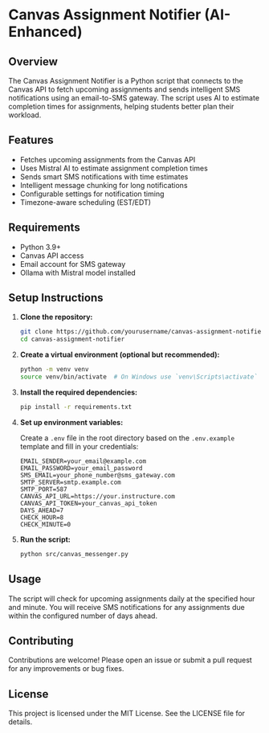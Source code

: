 # Canvas Assignment Notifier (AI-Enhanced)

## Overview

The Canvas Assignment Notifier is a Python script that connects to the Canvas API to fetch upcoming assignments and sends intelligent SMS notifications using an email-to-SMS gateway. The script uses AI to estimate completion times for assignments, helping students better plan their workload.

## Features

- Fetches upcoming assignments from the Canvas API
- Uses Mistral AI to estimate assignment completion times
- Sends smart SMS notifications with time estimates
- Intelligent message chunking for long notifications
- Configurable settings for notification timing
- Timezone-aware scheduling (EST/EDT)

## Requirements

- Python 3.9+
- Canvas API access
- Email account for SMS gateway
- Ollama with Mistral model installed

## Setup Instructions

1. **Clone the repository:**

   ```bash
   git clone https://github.com/yourusername/canvas-assignment-notifier.git
   cd canvas-assignment-notifier
   ```

2. **Create a virtual environment (optional but recommended):**

   ```bash
   python -m venv venv
   source venv/bin/activate  # On Windows use `venv\Scripts\activate`
   ```

3. **Install the required dependencies:**

   ```bash
   pip install -r requirements.txt
   ```

4. **Set up environment variables:**

   Create a `.env` file in the root directory based on the `.env.example` template and fill in your credentials:

   ```properties
   EMAIL_SENDER=your_email@example.com
   EMAIL_PASSWORD=your_email_password
   SMS_EMAIL=your_phone_number@sms_gateway.com
   SMTP_SERVER=smtp.example.com
   SMTP_PORT=587
   CANVAS_API_URL=https://your.instructure.com
   CANVAS_API_TOKEN=your_canvas_api_token
   DAYS_AHEAD=7
   CHECK_HOUR=8
   CHECK_MINUTE=0
   ```

5. **Run the script:**

   ```bash
   python src/canvas_messenger.py
   ```

## Usage

The script will check for upcoming assignments daily at the specified hour and minute. You will receive SMS notifications for any assignments due within the configured number of days ahead.

## Contributing

Contributions are welcome! Please open an issue or submit a pull request for any improvements or bug fixes.

## License

This project is licensed under the MIT License. See the LICENSE file for details.